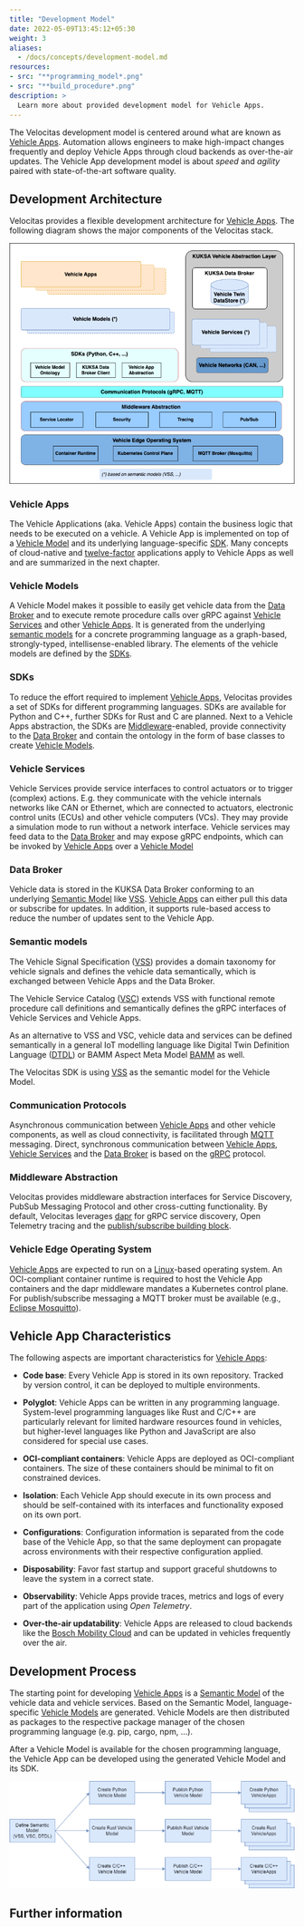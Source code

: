 ```yaml
---
title: "Development Model"
date: 2022-05-09T13:45:12+05:30
weight: 3
aliases:
  - /docs/concepts/development-model.md
resources:
- src: "**programming_model*.png"
- src: "**build_procedure*.png"
description: >
  Learn more about provided development model for Vehicle Apps.
---
```


The Velocitas development model is centered around what are known as [Vehicle Apps](#vehicle-apps). Automation allows engineers to make high-impact changes frequently and deploy Vehicle Apps through cloud backends as over-the-air updates. The Vehicle App development model is about _speed_ and _agility_ paired with state-of-the-art software quality.

## Development Architecture

Velocitas provides a flexible development architecture for [Vehicle Apps](#vehicle-apps). The following diagram shows the major components of the Velocitas stack.

![Programming Model](./programming_model.png)

### Vehicle Apps

The Vehicle Applications (aka. Vehicle Apps) contain the business logic that needs to be executed on a vehicle. A Vehicle App is implemented on top of a [Vehicle Model](#vehicle-models) and its underlying language-specific [SDK](#sdks). Many concepts of cloud-native and [twelve-factor](https://12factor.net/) applications apply to Vehicle Apps as well and are summarized in the next chapter.

### Vehicle Models

A Vehicle Model makes it possible to easily get vehicle data from the [Data Broker](#data-broker) and to execute remote procedure calls over gRPC against [Vehicle Services](#vehicle-services) and other [Vehicle Apps](#vehicle-apps). It is generated from the underlying [semantic models](#semantic-models) for a concrete programming language as a graph-based, strongly-typed, intellisense-enabled library. The elements of the vehicle models are defined by the [SDKs](#sdks).

### SDKs

To reduce the effort required to implement [Vehicle Apps](#vehicle-apps), Velocitas provides a set of SDKs for different programming languages. SDKs are available for Python and C++, further SDKs for Rust and C are planned.
Next to a Vehicle Apps abstraction, the SDKs are [Middleware](#middleware-abstraction)-enabled, provide connectivity to the [Data Broker](#data-broker) and contain the ontology in the form of base classes to create [Vehicle Models](#vehicle-models).

### Vehicle Services

Vehicle Services provide service interfaces to control actuators or to trigger (complex) actions. E.g. they communicate with the vehicle internals networks like CAN or Ethernet, which are connected to actuators, electronic control units (ECUs) and other vehicle computers (VCs). They may provide a simulation mode to run without a network interface. Vehicle services may feed data to the [Data Broker](#data-broker) and may expose gRPC endpoints, which can be invoked by [Vehicle Apps](#vehicle-apps) over a [Vehicle Model](#vehicle-models)

### Data Broker

Vehicle data is stored in the KUKSA Data Broker conforming to an underlying [Semantic Model](#semantic-models) like [VSS](https://covesa.github.io/vehicle_signal_specification/). [Vehicle Apps](#vehicle-apps) can either pull this data or subscribe for updates. In addition, it supports rule-based access to reduce the number of updates sent to the Vehicle App.

### Semantic models

The Vehicle Signal Specification ([VSS](https://covesa.github.io/vehicle_signal_specification/)) provides a domain taxonomy for vehicle signals and defines the vehicle data semantically, which is exchanged between Vehicle Apps and the Data Broker.

The Vehicle Service Catalog ([VSC](https://github.com/COVESA/vehicle_service_catalog#vehicle-service-catalog)) extends VSS with functional remote procedure call definitions and semantically defines the gRPC interfaces of Vehicle Services and Vehicle Apps.

As an alternative to VSS and VSC, vehicle data and services can be defined semantically in a general IoT modelling language like Digital Twin Definition Language ([DTDL](https://github.com/Azure/opendigitaltwins-dtdl/blob/master/DTDL/v2/dtdlv2.md)) or BAMM Aspect Meta Model [BAMM](https://github.com/OpenManufacturingPlatform/sds-bamm-aspect-meta-model) as well.

The Velocitas SDK is using [VSS](https://covesa.github.io/vehicle_signal_specification/) as the semantic model for the Vehicle Model.

### Communication Protocols

Asynchronous communication between [Vehicle Apps](#vehicle-apps) and other vehicle components, as well as cloud connectivity, is facilitated through [MQTT](https://mqtt.org/) messaging. Direct, synchronous communication between [Vehicle Apps](#vehicle-apps), [Vehicle Services](#vehicle-services) and the [Data Broker](#data-broker) is based on the [gRPC](https://grpc.io/) protocol.

### Middleware Abstraction

Velocitas provides middleware abstraction interfaces for Service Discovery, PubSub Messaging Protocol and other cross-cutting functionality.
By default, Velocitas leverages [dapr](https://dapr.io) for gRPC service discovery, Open Telemetry tracing and the [publish/subscribe building block](https://docs.dapr.io/developing-applications/building-blocks/pubsub/pubsub-overview/).

### Vehicle Edge Operating System

[Vehicle Apps](#vehicle-apps) are expected to run on a [Linux](https://www.linux.org/)-based operating system. An OCI-compliant container runtime is required to host the Vehicle App containers and the dapr middleware mandates a Kubernetes control plane. For publish/subscribe messaging a MQTT broker must be available (e.g., [Eclipse Mosquitto](https://mosquitto.org/)).

## Vehicle App Characteristics

The following aspects are important characteristics for [Vehicle Apps](#vehicle-apps):

- **Code base**:
  Every Vehicle App is stored in its own repository. Tracked by version control, it can be deployed to multiple environments.

- **Polyglot**:
  Vehicle Apps can be written in any programming language. System-level programming languages like Rust and C/C++ are particularly relevant for limited hardware resources found in vehicles, but higher-level languages like Python and JavaScript are also considered for special use cases.

- **OCI-compliant containers**:
  Vehicle Apps are deployed as OCI-compliant containers. The size of these containers should be minimal to fit on constrained devices.

- **Isolation**:
  Each Vehicle App should execute in its own process and should be self-contained with its interfaces and functionality exposed on its own port.

- **Configurations**:
  Configuration information is separated from the code base of the Vehicle App, so that the same deployment can propagate across environments with their respective configuration applied.

- **Disposability**:
  Favor fast startup and support graceful shutdowns to leave the system in a correct state.

- **Observability**:
  Vehicle Apps provide traces, metrics and logs of every part of the application using _Open Telemetry_.

- **Over-the-air updatability**:
  Vehicle Apps are released to cloud backends like the [Bosch Mobility Cloud](https://www.bosch-mobility-solutions.com/en/solutions/software-and-services/mobility-cloud/) and can be updated in vehicles frequently over the air.

## Development Process

The starting point for developing [Vehicle Apps](#vehicle-apps) is a [Semantic Model](#semantic-models) of the vehicle data and vehicle services. Based on the Semantic Model, language-specific [Vehicle Models](#vehicle-models) are generated. Vehicle Models are then distributed as packages to the respective package manager of the chosen programming language (e.g. pip, cargo, npm, ...).

After a Vehicle Model is available for the chosen programming language, the Vehicle App can be developed using the generated Vehicle Model and its SDK.

![Development Process](./build_procedure.png)

## Further information

